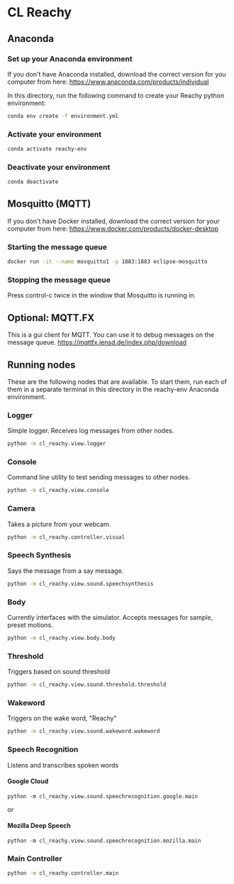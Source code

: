 # CL Reachy

## Anaconda
### Set up your Anaconda environment
If you don't have Anaconda installed, download the correct version for you computer from here:
https://www.anaconda.com/products/individual

In this directory, run the following command to create your Reachy python environment:
```bash
conda env create -f environment.yml
```

### Activate your environment
```bash
conda activate reachy-env
```

### Deactivate your environment
```bash
conda deactivate
```

## Mosquitto (MQTT)
If you don't have Docker installed, download the correct version for your computer from here:
https://www.docker.com/products/docker-desktop


### Starting the message queue
```bash
docker run -it --name mosquitto1 -p 1883:1883 eclipse-mosquitto
```

### Stopping the message queue
Press control-c twice in the window that Mosquitto is running in.

## Optional: MQTT.FX
This is a gui client for MQTT.  You can use it to debug messages on the message queue.
https://mqttfx.jensd.de/index.php/download

## Running nodes
These are the following nodes that are available.  To start them, run each of them in a separate terminal in this directory in the reachy-env Anaconda environment.

### Logger
Simple logger. Receives log messages from other nodes.
```bash
python -m cl_reachy.view.logger
```

### Console
Command line utility to test sending messages to other nodes.
```bash
python -m cl_reachy.view.console
```

### Camera
Takes a picture from your webcam.
```bash
python -m cl_reachy.controller.visual
```

### Speech Synthesis
Says the message from a say message.
```bash
python -m cl_reachy.view.sound.speechsynthesis
```

### Body
Currently interfaces with the simulator. Accepts messages for sample, preset motions.
```bash
python -m cl_reachy.view.body.body
```

### Threshold
Triggers based on sound threshold
```bash
python -m cl_reachy.view.sound.threshold.threshold
```

### Wakeword
Triggers on the wake word, "Reachy"
```bash
python -m cl_reachy.view.sound.wakeword.wakeword
```

### Speech Recognition
Listens and transcribes spoken words
#### Google Cloud
```
python -m cl_reachy.view.sound.speechrecognition.google.main
```
or
#### Mozilla Deep Speech
```
python -m cl_reachy.view.sound.speechrecognition.mozilla.main
```

### Main Controller
```bash
python -m cl_reachy.controller.main
```
